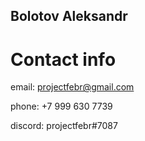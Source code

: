 
## Bolotov Aleksandr
# Contact  info

email: projectfebr@gmail.com

phone: +7 999 630 7739

discord: projectfebr#7087
